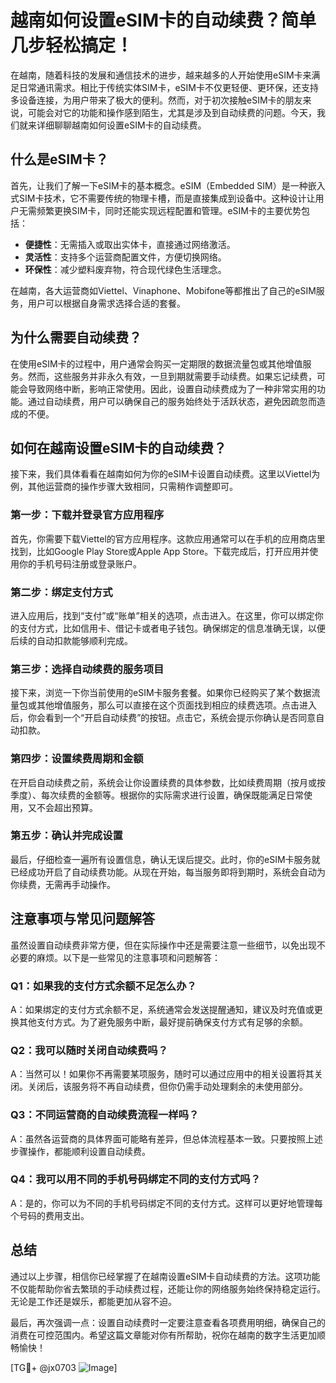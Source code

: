 # 越南如何设置eSIM卡的自动续费？简单几步轻松搞定！

在越南，随着科技的发展和通信技术的进步，越来越多的人开始使用eSIM卡来满足日常通讯需求。相比于传统实体SIM卡，eSIM卡不仅更轻便、更环保，还支持多设备连接，为用户带来了极大的便利。然而，对于初次接触eSIM卡的朋友来说，可能会对它的功能和操作感到陌生，尤其是涉及到自动续费的问题。今天，我们就来详细聊聊越南如何设置eSIM卡的自动续费。

## 什么是eSIM卡？

首先，让我们了解一下eSIM卡的基本概念。eSIM（Embedded SIM）是一种嵌入式SIM卡技术，它不需要传统的物理卡槽，而是直接集成到设备中。这种设计让用户无需频繁更换SIM卡，同时还能实现远程配置和管理。eSIM卡的主要优势包括：

- **便捷性**：无需插入或取出实体卡，直接通过网络激活。
- **灵活性**：支持多个运营商配置文件，方便切换网络。
- **环保性**：减少塑料废弃物，符合现代绿色生活理念。

在越南，各大运营商如Viettel、Vinaphone、Mobifone等都推出了自己的eSIM服务，用户可以根据自身需求选择合适的套餐。

## 为什么需要自动续费？

在使用eSIM卡的过程中，用户通常会购买一定期限的数据流量包或其他增值服务。然而，这些服务并非永久有效，一旦到期就需要手动续费。如果忘记续费，可能会导致网络中断，影响正常使用。因此，设置自动续费成为了一种非常实用的功能。通过自动续费，用户可以确保自己的服务始终处于活跃状态，避免因疏忽而造成的不便。

## 如何在越南设置eSIM卡的自动续费？

接下来，我们具体看看在越南如何为你的eSIM卡设置自动续费。这里以Viettel为例，其他运营商的操作步骤大致相同，只需稍作调整即可。

### 第一步：下载并登录官方应用程序

首先，你需要下载Viettel的官方应用程序。这款应用通常可以在手机的应用商店里找到，比如Google Play Store或Apple App Store。下载完成后，打开应用并使用你的手机号码注册或登录账户。

### 第二步：绑定支付方式

进入应用后，找到“支付”或“账单”相关的选项，点击进入。在这里，你可以绑定你的支付方式，比如信用卡、借记卡或者电子钱包。确保绑定的信息准确无误，以便后续的自动扣款能够顺利完成。

### 第三步：选择自动续费的服务项目

接下来，浏览一下你当前使用的eSIM卡服务套餐。如果你已经购买了某个数据流量包或其他增值服务，那么可以直接在这个页面找到相应的续费选项。点击进入后，你会看到一个“开启自动续费”的按钮。点击它，系统会提示你确认是否同意自动扣款。

### 第四步：设置续费周期和金额

在开启自动续费之前，系统会让你设置续费的具体参数，比如续费周期（按月或按季度）、每次续费的金额等。根据你的实际需求进行设置，确保既能满足日常使用，又不会超出预算。

### 第五步：确认并完成设置

最后，仔细检查一遍所有设置信息，确认无误后提交。此时，你的eSIM卡服务就已经成功开启了自动续费功能。从现在开始，每当服务即将到期时，系统会自动为你续费，无需再手动操作。

## 注意事项与常见问题解答

虽然设置自动续费非常方便，但在实际操作中还是需要注意一些细节，以免出现不必要的麻烦。以下是一些常见的注意事项和问题解答：

### Q1：如果我的支付方式余额不足怎么办？

A：如果绑定的支付方式余额不足，系统通常会发送提醒通知，建议及时充值或更换其他支付方式。为了避免服务中断，最好提前确保支付方式有足够的余额。

### Q2：我可以随时关闭自动续费吗？

A：当然可以！如果你不再需要某项服务，随时可以通过应用中的相关设置将其关闭。关闭后，该服务将不再自动续费，但你仍需手动处理剩余的未使用部分。

### Q3：不同运营商的自动续费流程一样吗？

A：虽然各运营商的具体界面可能略有差异，但总体流程基本一致。只要按照上述步骤操作，都能顺利设置自动续费。

### Q4：我可以用不同的手机号码绑定不同的支付方式吗？

A：是的，你可以为不同的手机号码绑定不同的支付方式。这样可以更好地管理每个号码的费用支出。

## 总结

通过以上步骤，相信你已经掌握了在越南设置eSIM卡自动续费的方法。这项功能不仅能帮助你省去繁琐的手动续费过程，还能让你的网络服务始终保持稳定运行。无论是工作还是娱乐，都能更加从容不迫。

最后，再次强调一点：设置自动续费时一定要注意查看各项费用明细，确保自己的消费在可控范围内。希望这篇文章能对你有所帮助，祝你在越南的数字生活更加顺畅愉快！

[TG💪+ @jx0703 ![Image](https://github.com/user-attachments/assets/dbca1d08-cadb-493c-b0ec-ad6f7a83f270)]